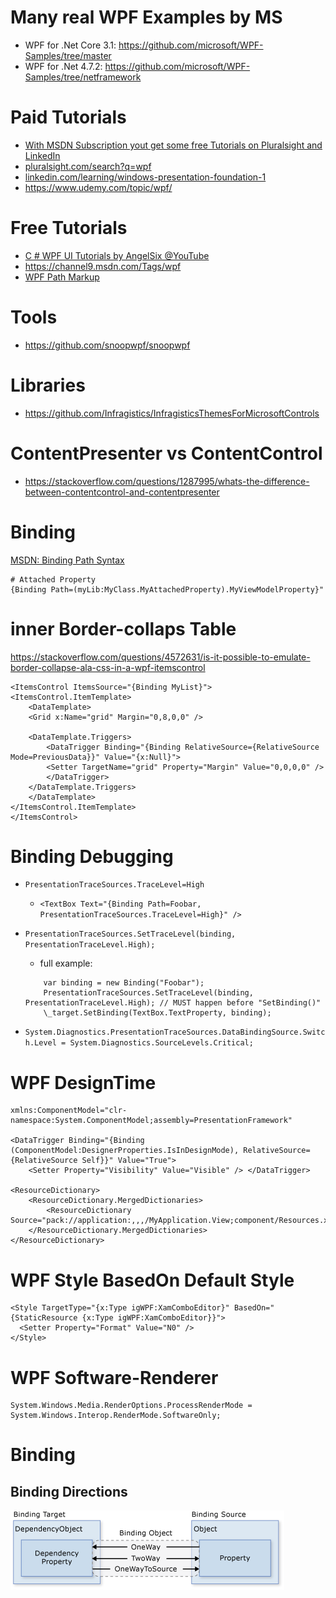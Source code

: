 # Many real WPF Examples by MS

- WPF for .Net Core 3.1: https://github.com/microsoft/WPF-Samples/tree/master
- WPF for .Net 4.7.2: https://github.com/microsoft/WPF-Samples/tree/netframework

# Paid Tutorials

- [With MSDN Subscription yout get some free Tutorials on Pluralsight and LinkedIn](https://my.visualstudio.com/benefits)
- [pluralsight.com/search?q=wpf](https://www.pluralsight.com/search?q=wpf&categories=course&sort=relevance)
- [linkedin.com/learning/windows-presentation-foundation-1](https://www.linkedin.com/learning/windows-presentation-foundation-1-build-dramatic-desktop-applications)
- https://www.udemy.com/topic/wpf/

# Free Tutorials

- [C # WPF UI Tutorials by AngelSix @YouTube](https://www.youtube.com/playlist?list=PLrW43fNmjaQVYF4zgsD0oL9Iv6u23PI6M)
- https://channel9.msdn.com/Tags/wpf
- [WPF Path Markup](https://www.youtube.com/watch?v=AjuUiu5y-sk)

# Tools

- https://github.com/snoopwpf/snoopwpf

# Libraries

- https://github.com/Infragistics/InfragisticsThemesForMicrosoftControls

# ContentPresenter vs ContentControl

- https://stackoverflow.com/questions/1287995/whats-the-difference-between-contentcontrol-and-contentpresenter

# Binding 

[MSDN: Binding Path Syntax](https://docs.microsoft.com/en-us/dotnet/framework/wpf/data/binding-declarations-overview?redirectedfrom=MSDN#Path_Syntax)

```
# Attached Property
{Binding Path=(myLib:MyClass.MyAttachedProperty).MyViewModelProperty}"
```

# inner Border-collaps Table
https://stackoverflow.com/questions/4572631/is-it-possible-to-emulate-border-collapse-ala-css-in-a-wpf-itemscontrol
```
<ItemsControl ItemsSource="{Binding MyList}">
<ItemsControl.ItemTemplate>
    <DataTemplate>
	<Grid x:Name="grid" Margin="0,8,0,0" />
	
	<DataTemplate.Triggers>
	    <DataTrigger Binding="{Binding RelativeSource={RelativeSource Mode=PreviousData}}" Value="{x:Null}">
		<Setter TargetName="grid" Property="Margin" Value="0,0,0,0" />
	    </DataTrigger>
	</DataTemplate.Triggers>
    </DataTemplate>
</ItemsControl.ItemTemplate>
</ItemsControl>
```

# Binding Debugging
 * `PresentationTraceSources.TraceLevel=High`
 	* `<TextBox Text="{Binding Path=Foobar, PresentationTraceSources.TraceLevel=High}" />`
 * `PresentationTraceSources.SetTraceLevel(binding, PresentationTraceLevel.High);`
     * full example:
    ```
        var binding = new Binding("Foobar");
        PresentationTraceSources.SetTraceLevel(binding, PresentationTraceLevel.High); // MUST happen before "SetBinding()"
        \_target.SetBinding(TextBox.TextProperty, binding);
    ```

 * `System.Diagnostics.PresentationTraceSources.DataBindingSource.Switch.Level = System.Diagnostics.SourceLevels.Critical;`

# WPF DesignTime

```
xmlns:ComponentModel="clr-namespace:System.ComponentModel;assembly=PresentationFramework"

<DataTrigger Binding="{Binding (ComponentModel:DesignerProperties.IsInDesignMode), RelativeSource={RelativeSource Self}}" Value="True">
	<Setter Property="Visibility" Value="Visible" /> </DataTrigger>

<ResourceDictionary>
	<ResourceDictionary.MergedDictionaries>
		<ResourceDictionary Source="pack://application:,,,/MyApplication.View;component/Resources.xaml"/>
	</ResourceDictionary.MergedDictionaries>
</ResourceDictionary>
```

# WPF Style BasedOn Default Style
```
<Style TargetType="{x:Type igWPF:XamComboEditor}" BasedOn="{StaticResource {x:Type igWPF:XamComboEditor}}">
  <Setter Property="Format" Value="N0" /> 
</Style>
```

# WPF Software-Renderer
```
System.Windows.Media.RenderOptions.ProcessRenderMode = System.Windows.Interop.RenderMode.SoftwareOnly;
```

# Binding


## Binding Directions
![wpf binding directions](https://github.com/juwens/cheat-sheet/raw/master/assets/wpf_binding.png)
